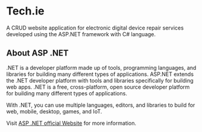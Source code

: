 # Tech.ie
A CRUD website application for electronic digital device repair services developed using the ASP.NET framework with C# language.

## About ASP .NET
.NET is a developer platform made up of tools, programming languages, and libraries for building many different types of applications. ASP.NET extends the .NET developer platform with tools and libraries specifically for building web apps. .NET is a free, cross-platform, open source developer platform for building many different types of applications.

With .NET, you can use multiple languages, editors, and libraries to build for web, mobile, desktop, games, and IoT.

Visit [ASP .NET official Website](https://dotnet.microsoft.com/en-us/apps/aspnet) for more information.
